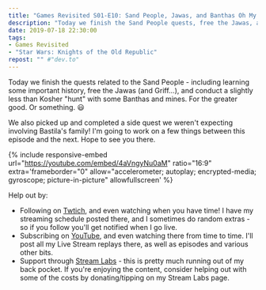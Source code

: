 ```yaml
---
title: "Games Revisited S01-E10: Sand People, Jawas, and Banthas Oh My!"
description: "Today we finish the Sand People quests, free the Jawas, and hunt some Banthas. We even pick up an unexpected side-quest."
date: 2019-07-18 22:30:00
tags:
- Games Revisited
- "Star Wars: Knights of the Old Republic"
repost: "" #"dev.to"
---
```


Today we finish the quests related to the Sand People - including learning some important history, free the Jawas (and Griff&hellip;), and conduct a slightly less than Kosher "hunt" with some Banthas and mines. For the greater good. Or something. :smiley:

We also picked up and completed a side quest we weren't expecting involving Bastila's family! I'm going to work on a few things between this episode and the next. Hope to see you there.
<!--more-->


{% include responsive-embed url="https://youtube.com/embed/4aVngyNu0aM" ratio="16:9" extra='frameborder="0" allow="accelerometer; autoplay; encrypted-media; gyroscope; picture-in-picture" allowfullscreen' %}

Help out by:
 * Following on [Twtich](https://twitch.tv/AnonJr_Live), and even watching when you have time! I have my streaming schedule posted there, and I sometimes do random extras - so if you follow you'll get notified when I go live.
 * Subscribing on [YouTube](http://www.youtube.com/channel/UCXafqhKHbkSUIrq0LAuu0tw), and even watching there from time to time. I'll post all my Live Stream replays there, as well as episodes and various other bits.
 * Support through [Stream Labs](https://streamlabs.com/anonjr_live) - this is pretty much running out of my back pocket. If you're enjoying the content, consider helping out with some of the costs by donating/tipping on my Stream Labs page.